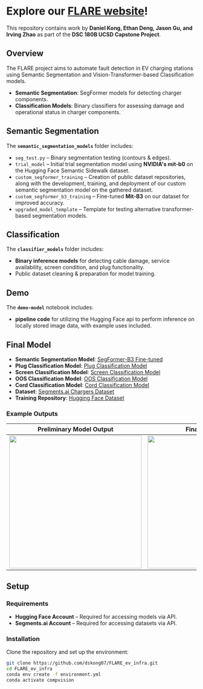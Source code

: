 # Explore our [FLARE website](https://jingchenggu.github.io/FLARE-website/)!

This repository contains work by **Daniel Kong, Ethan Deng, Jason Gu, and Irving Zhao** as part of the **DSC 180B UCSD Capstone Project**.

## Overview  

The FLARE project aims to automate fault detection in EV charging stations using Semantic Segmentation and Vision-Transformer-based Classification models.
- **Semantic Segmentation**: SegFormer models for detecting charger components.  
- **Classification Models**: Binary classifiers for assessing damage and operational status in charger components.

## Semantic Segmentation  

The **`semantic_segmentation_models`** folder includes: 

- `seg_test.py` – Binary segmentation testing (contours & edges).  
- `trial_model` – Initial trial segmentation model using **NVIDIA's mit-b0** on the Hugging Face Semantic Sidewalk dataset.  
- `custom_segformer_training` – Creation of public dataset repositories, along with the development, training, and deployment of our custom semantic segmentation model on the gathered dataset. 
- `custom_segformer_b3_training` – Fine-tuned **Mit-B3** on our dataset for improved accuracy.  
- `upgraded_model_template` – Template for testing alternative transformer-based segmentation models.

## Classification  

The **`classifier_models`** folder includes: 

- **Binary inference models** for detecting cable damage, service availability, screen condition, and plug functionality.  
- Public dataset cleaning & preparation for model training.

## Demo  

The **`demo-model`** notebook includes: 

- **pipeline code** for utilizing the Hugging Face api to perform inference on locally stored image data, with example uses included.

## Final Model  

- **Semantic Segmentation Model**: [SegFormer-B3 Fine-tuned](https://huggingface.co/irvingz/segformer-b3-finetuned-segments-chargers-full-v3.1)
- **Plug Classification Model**: [Plug Classification Model](https://huggingface.co/dskong07/plug-classif-model)  
- **Screen Classification Model**: [Screen Classification Model](https://huggingface.co/dskong07/screen-classif-model)  
- **OOS Classification Model**: [OOS Classification Model](https://huggingface.co/dskong07/charger-classif-model)  
- **Cord Classification Model**: [Cord Classification Model](https://huggingface.co/dskong07/cord-classif-model)
- **Dataset**: [Segments.ai Chargers Dataset](https://app.segments.ai/dskong07/chargers-full)  
- **Training Repository**: [Hugging Face Dataset](https://huggingface.co/dskong07)

### Example Outputs  

| Preliminary Model Output | Final Model Output |  
|-------------------------|--------------------|  
| <img src="https://github.com/user-attachments/assets/a6ca6746-69df-44d6-8b82-a374d9bdc66a" width="350"> | <img src="https://github.com/user-attachments/assets/f2842610-d117-4ca0-a9fc-1bcbca10af60" width="350"> |

## Setup  

### Requirements  

- **Hugging Face Account** – Required for accessing models via API.  
- **Segments.ai Account** – Required for accessing datasets via API.

### Installation  

Clone the repository and set up the environment:  

```bash
git clone https://github.com/dskong07/FLARE_ev_infra.git
cd FLARE_ev_infra
conda env create -f environment.yml
conda activate compvision
